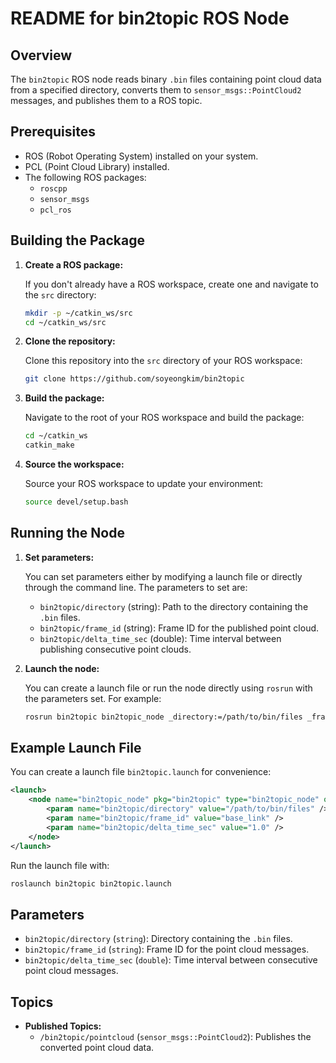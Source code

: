 
# README for bin2topic ROS Node

## Overview
The `bin2topic` ROS node reads binary `.bin` files containing point cloud data from a specified directory, converts them to `sensor_msgs::PointCloud2` messages, and publishes them to a ROS topic.

## Prerequisites
- ROS (Robot Operating System) installed on your system.
- PCL (Point Cloud Library) installed.
- The following ROS packages:
  - `roscpp`
  - `sensor_msgs`
  - `pcl_ros`

## Building the Package

1. **Create a ROS package:**

   If you don't already have a ROS workspace, create one and navigate to the `src` directory:
   ```bash
   mkdir -p ~/catkin_ws/src
   cd ~/catkin_ws/src
   ```

2. **Clone the repository:**

   Clone this repository into the `src` directory of your ROS workspace:
   ```bash
   git clone https://github.com/soyeongkim/bin2topic
   ```

3. **Build the package:**

   Navigate to the root of your ROS workspace and build the package:
   ```bash
   cd ~/catkin_ws
   catkin_make
   ```

4. **Source the workspace:**

   Source your ROS workspace to update your environment:
   ```bash
   source devel/setup.bash
   ```

## Running the Node

1. **Set parameters:**

   You can set parameters either by modifying a launch file or directly through the command line. The parameters to set are:
   - `bin2topic/directory` (string): Path to the directory containing the `.bin` files.
   - `bin2topic/frame_id` (string): Frame ID for the published point cloud.
   - `bin2topic/delta_time_sec` (double): Time interval between publishing consecutive point clouds.

2. **Launch the node:**

   You can create a launch file or run the node directly using `rosrun` with the parameters set. For example:

   ```bash
   rosrun bin2topic bin2topic_node _directory:=/path/to/bin/files _frame_id:=base_link _delta_time_sec:=1.0
   ```

## Example Launch File

You can create a launch file `bin2topic.launch` for convenience:

```xml
<launch>
    <node name="bin2topic_node" pkg="bin2topic" type="bin2topic_node" output="screen">
        <param name="bin2topic/directory" value="/path/to/bin/files" />
        <param name="bin2topic/frame_id" value="base_link" />
        <param name="bin2topic/delta_time_sec" value="1.0" />
    </node>
</launch>
```

Run the launch file with:

```bash
roslaunch bin2topic bin2topic.launch
```

## Parameters

- `bin2topic/directory` (`string`): Directory containing the `.bin` files.
- `bin2topic/frame_id` (`string`): Frame ID for the point cloud messages.
- `bin2topic/delta_time_sec` (`double`): Time interval between consecutive point cloud messages.

## Topics

- **Published Topics:**
  - `/bin2topic/pointcloud` (`sensor_msgs::PointCloud2`): Publishes the converted point cloud data.